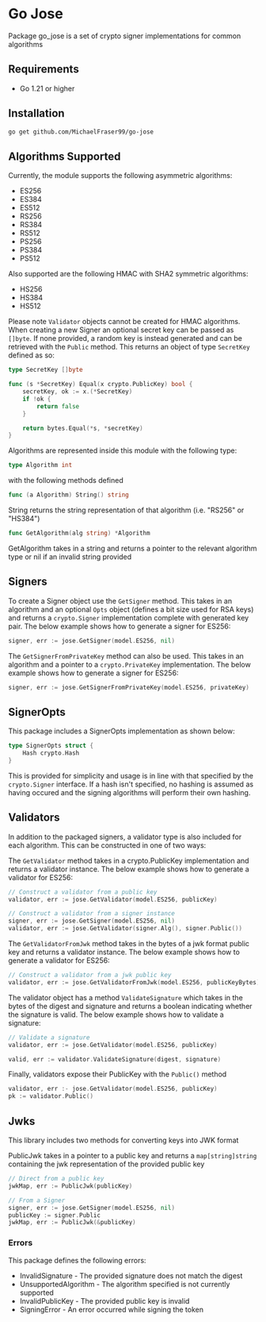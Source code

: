 # Go Jose
Package go_jose is a set of crypto signer implementations for common algorithms

## Requirements
- Go 1.21 or higher

## Installation
```bash
go get github.com/MichaelFraser99/go-jose
```

## Algorithms Supported
Currently, the module supports the following asymmetric algorithms:
- ES256
- ES384
- ES512
- RS256
- RS384
- RS512
- PS256
- PS384
- PS512

Also supported are the following HMAC with SHA2 symmetric algorithms:
- HS256
- HS384
- HS512

Please note `Validator` objects cannot be created for HMAC algorithms. When creating a new Signer an optional secret key can be passed as `[]byte`. If none provided, a random key is instead generated and can be retrieved with the `Public` method. This returns an object of type `SecretKey` defined as so:
```go
type SecretKey []byte

func (s *SecretKey) Equal(x crypto.PublicKey) bool {
	secretKey, ok := x.(*SecretKey)
	if !ok {
		return false
	}

	return bytes.Equal(*s, *secretKey)
}
```

Algorithms are represented inside this module with the following type:
```go
type Algorithm int
```

with the following methods defined

```go
func (a Algorithm) String() string
```
String returns the string representation of that algorithm (i.e. "RS256" or "HS384")

```go
func GetAlgorithm(alg string) *Algorithm
```
GetAlgorithm takes in a string and returns a pointer to the relevant algorithm type or nil if an invalid string provided

## Signers
To create a Signer object use the `GetSigner` method. This takes in an algorithm and an optional `Opts` object (defines a bit size used for RSA keys) and returns a `crypto.Signer` implementation complete with generated key pair. The below example shows how to generate a signer for ES256:
```go
signer, err := jose.GetSigner(model.ES256, nil)
```

The `GetSignerFromPrivateKey` method can also be used. This takes in an algorithm and a pointer to a `crypto.PrivateKey` implementation. The below example shows how to generate a signer for ES256:
```go
signer, err := jose.GetSignerFromPrivateKey(model.ES256, privateKey)
```

## SignerOpts
This package includes a SignerOpts implementation as shown below:
```go
type SignerOpts struct {
	Hash crypto.Hash
}
```
This is provided for simplicity and usage is in line with that specified by the `crypto.Signer` interface. If a hash isn't specified, no hashing is assumed as having occured and the signing algorithms will perform their own hashing.

## Validators
In addition to the packaged signers, a validator type is also included for each algorithm. This can be constructed in one of two ways:

The `GetValidator` method takes in a crypto.PublicKey implementation and returns a validator instance. The below example shows how to generate a validator for ES256:
```go
// Construct a validator from a public key
validator, err := jose.GetValidator(model.ES256, publicKey)

// Construct a validator from a signer instance
signer, err := jose.GetSigner(model.ES256, nil)
validator, err := jose.GetValidator(signer.Alg(), signer.Public())
```

The `GetValidatorFromJwk` method takes in the bytes of a jwk format public key and returns a validator instance. The below example shows how to generate a validator for ES256:
```go
// Construct a validator from a jwk public key
validator, err := jose.GetValidatorFromJwk(model.ES256, publicKeyBytes)
```

The validator object has a method `ValidateSignature` which takes in the bytes of the digest and signature and returns a boolean indicating whether the signature is valid. The below example shows how to validate a signature:
```go
// Validate a signature
validator, err := jose.GetValidator(model.ES256, publicKey)

valid, err := validator.ValidateSignature(digest, signature)
```

Finally, validators expose their PublicKey with the `Public()` method
```go
validator, err :- jose.GetValidator(model.ES256, publicKey)
pk := validator.Public()
```

## Jwks
This library includes two methods for converting keys into JWK format

PublicJwk takes in a pointer to a public key and returns a `map[string]string` containing the jwk representation of the provided public key
```go
// Direct from a public key
jwkMap, err := PublicJwk(publicKey)

// From a Signer
signer, err := jose.GetSigner(model.ES256, nil)
publicKey := signer.Public
jwkMap, err := PublicJwk(&publicKey)
```

### Errors
This package defines the following errors:
- InvalidSignature - The provided signature does not match the digest
- UnsupportedAlgorithm - The algorithm specified is not currently supported
- InvalidPublicKey - The provided public key is invalid
- SigningError - An error occurred while signing the token
